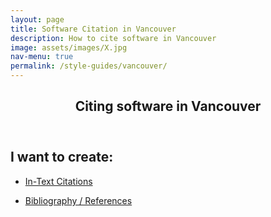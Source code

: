 ```yaml
---
layout: page
title: Software Citation in Vancouver
description: How to cite software in Vancouver
image: assets/images/X.jpg
nav-menu: true
permalink: /style-guides/vancouver/
---
```

<!-- Main -->
<div id="main" class="alt">

<!-- One -->
<section id="one">
	<div class="inner">
		<header class="major">
			<h1>Citing software in Vancouver</h1>
		</header>

<!-- Content -->
<h2 id="content">I want to create:</h2>
<div class="row">
	<div class="6u 12u$(small)">
		<ul class="actions">
			<li><a href="https://cfa-library.github.io/citesoftware.org/style-guides/vancouver/in-text" class="button big">In-Text Citations</a></li>
		</ul>
	</div>
	<div class="6u$ 12u$(small)">
		<ul class="actions">
			<li><a href="https://cfa-library.github.io/citesoftware.org/style-guides/vancouver/bibliography" class="button big">Bibliography / References</a></li>
		</ul>
	</div>

</div>

</div>
